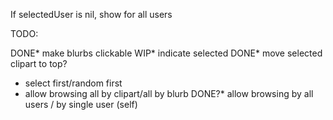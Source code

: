 If selectedUser is nil, show for all users

TODO:

DONE* make blurbs clickable
WIP* indicate selected
DONE* move selected clipart to top?
* select first/random first
* allow browsing all by clipart/all by blurb
DONE?* allow browsing by all users / by single user (self)

